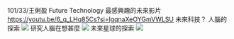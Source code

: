 101/33/王俐盈
Future Technology
最感興趣的未來影片
https://youtu.be/6_q_LHq85Cs?si=lgqnaXeOYGmVWLSU
未來科技？
人腦的探索
![](https://s3-ap-northeast-1.amazonaws.com/g0v-hackmd-images/uploads/upload_df0e7be36dd52da6df78ba2e09a77152.png)
研究人腦在想甚麼
![](https://s3-ap-northeast-1.amazonaws.com/g0v-hackmd-images/uploads/upload_b478dbd0df02b9b7a49d48fb996bb66d.png)
未來星球的探索
![](https://s3-ap-northeast-1.amazonaws.com/g0v-hackmd-images/uploads/upload_5ef479fc74b17fec8e78f87cf5a94d94.png)


